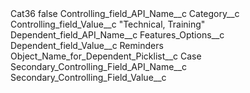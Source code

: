 <?xml version="1.0" encoding="UTF-8"?>
<CustomMetadata xmlns="http://soap.sforce.com/2006/04/metadata" xmlns:xsi="http://www.w3.org/2001/XMLSchema-instance" xmlns:xsd="http://www.w3.org/2001/XMLSchema">
    <label>Cat36</label>
    <protected>false</protected>
    <values>
        <field>Controlling_field_API_Name__c</field>
        <value xsi:type="xsd:string">Category__c</value>
    </values>
    <values>
        <field>Controlling_field_Value__c</field>
        <value xsi:type="xsd:string">&quot;Technical, Training&quot;</value>
    </values>
    <values>
        <field>Dependent_field_API_Name__c</field>
        <value xsi:type="xsd:string">Features_Options__c</value>
    </values>
    <values>
        <field>Dependent_field_Value__c</field>
        <value xsi:type="xsd:string">Reminders</value>
    </values>
    <values>
        <field>Object_Name_for_Dependent_Picklist__c</field>
        <value xsi:type="xsd:string">Case</value>
    </values>
    <values>
        <field>Secondary_Controlling_Field_API_Name__c</field>
        <value xsi:nil="true"/>
    </values>
    <values>
        <field>Secondary_Controlling_Field_Value__c</field>
        <value xsi:nil="true"/>
    </values>
</CustomMetadata>
